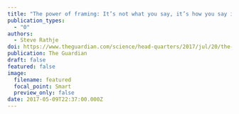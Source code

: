 ```yaml
---
title: "The power of framing: It’s not what you say, it’s how you say it"
publication_types:
  - "0"
authors:
  - Steve Rathje
doi: https://www.theguardian.com/science/head-quarters/2017/jul/20/the-power-of-framing-its-not-what-you-say-its-how-you-say-it
publication: The Guardian
draft: false
featured: false
image:
  filename: featured
  focal_point: Smart
  preview_only: false
date: 2017-05-09T22:37:00.000Z
---
```

